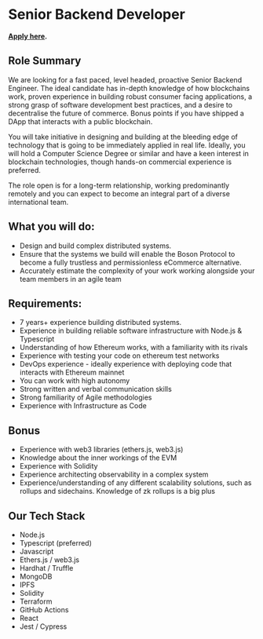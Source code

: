 # Senior Backend Developer
**[Apply here](https://boards.greenhouse.io/bosonprotocol/jobs/4920498003).**

## Role Summary

We are looking for a fast paced, level headed, proactive Senior Backend Engineer. The ideal candidate has in-depth knowledge of how blockchains work, proven experience in building robust consumer facing applications, a strong grasp of software development best practices, and a desire to decentralise the future of commerce. Bonus points if you have shipped a DApp that interacts with a public blockchain. 

You will take initiative in designing and building at the bleeding edge of technology that is going to be immediately applied in real life. Ideally, you will hold a Computer Science Degree or similar and have a keen interest in blockchain technologies, though hands-on commercial experience is preferred.

The role open is for a long-term relationship, working predominantly remotely and you can expect to become an integral part of a diverse international team.


## What you will do:

- Design and build complex distributed systems.
- Ensure that the systems we build will enable the Boson Protocol to become a fully trustless and permissionless eCommerce alternative.
- Accurately estimate the complexity of your work working alongside your team members in an agile team
 
 
## Requirements:

- 7 years+ experience building distributed systems.
- Experience in building reliable software infrastructure with Node.js & Typescript
- Understanding of how Ethereum works, with a familiarity with its rivals
- Experience with testing your code on ethereum test networks
- DevOps experience - ideally experience with deploying code that interacts with Ethereum mainnet
- You can work with high autonomy
- Strong written and verbal communication skills
- Strong familiarity of Agile methodologies 
- Experience with Infrastructure as Code
 

## Bonus 

- Experience with web3 libraries (ethers.js, web3.js)
- Knowledge about the inner workings of the EVM
- Experience with Solidity
- Experience architecting observability in a complex system
- Experience/understanding of any different scalability solutions, such as rollups and sidechains. Knowledge of zk rollups is a big plus


## Our Tech Stack

- Node.js
- Typescript (preferred)
- Javascript
- Ethers.js / web3.js
- Hardhat / Truffle
- MongoDB
- IPFS
- Solidity
- Terraform
- GitHub Actions
- React
- Jest / Cypress
